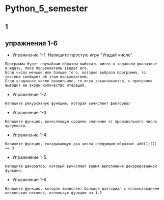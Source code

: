# Python_5_semester

## 1

## упражнения 1-6 

* Упражнение 1-1. Напишите простую игру "Угадай число".
```
Программа будет случайным образом выбирать число в заданном диапазоне и ждать, пока пользователь введет его.
Если число меньше или больше того, которое выбрала программа, то система сообщает об этом пользователю.
Если угаданное число правильное, то игра заканчивается, и программа выводит на экран количество итераций.
```

* Упражнение 1-2. 
```
Напишите рекурсивную функцию, которая вычисляет факториал
```
* Упражнение 1-3. 
```
Напишите функцию, вычисляющую среднее значение от произвольного числа аргумента. 
```
* Упражнение 1-4. 
```
Напишите функцию, складывающую два числа следующим образом: add(1)(2) == 3
```

* Упражнение 1-5. 
```
Напишите декоратор, который вычисляет время выполнения декорированной функции.
```

* Упражнение 1-6. 
```
Напишите функцию, которая вычисляет большой факториал с использованием нескольких потоков, используя функции из 1-2
```

